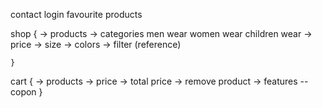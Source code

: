 contact 
login 
favourite products 

shop 
    {
        -> products
        -> categories
            men wear 
            women wear 
            children wear 
        -> price 
        -> size 
        -> colors
        -> filter (reference)
        
    }

cart 
    {
        -> products
        -> price
        -> total price
        -> remove product 
        -> features 
            -- copon 
    }
